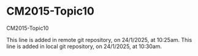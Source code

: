 # CM2015-Topic10
CM2015-Topic10

This line is added in remote git repository, on 24/1/2025, at 10:25am.
This line is added in local git repository, on 24/1/2025, at 10:30am.
